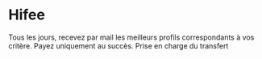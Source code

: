 # Hifee
Tous les jours, recevez par mail les meilleurs profils correspondants à vos critère. Payez uniquement au succès. Prise en charge du transfert
